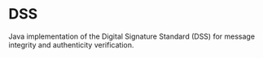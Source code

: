 # DSS
Java implementation of the Digital Signature Standard (DSS) for message integrity and authenticity verification.

